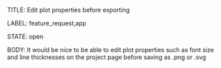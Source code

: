 TITLE:
Edit plot properties before exporting

LABEL:
feature_request,app

STATE:
open

BODY:
It would be nice to be able to edit plot properties such as font size and line thicknesses on the project page before saving as .png or .svg

